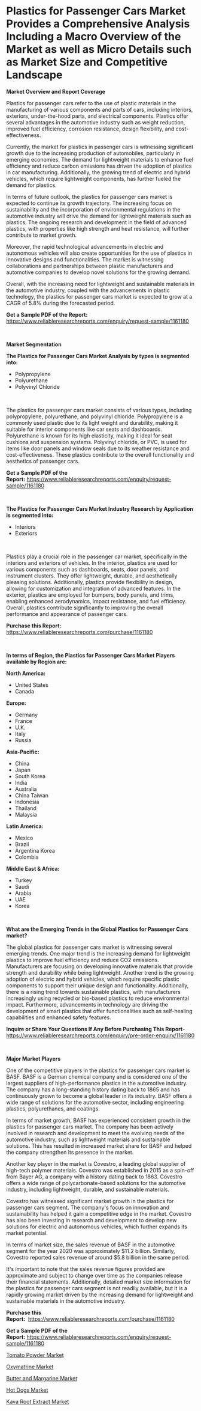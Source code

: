 <p><h1>Plastics for Passenger Cars Market Provides a Comprehensive Analysis Including a Macro Overview of the Market as well as Micro Details such as Market Size and Competitive Landscape</h1></p><p><strong>Market Overview and Report Coverage</strong></p>
<p><p>Plastics for passenger cars refer to the use of plastic materials in the manufacturing of various components and parts of cars, including interiors, exteriors, under-the-hood parts, and electrical components. Plastics offer several advantages in the automotive industry such as weight reduction, improved fuel efficiency, corrosion resistance, design flexibility, and cost-effectiveness.</p><p>Currently, the market for plastics in passenger cars is witnessing significant growth due to the increasing production of automobiles, particularly in emerging economies. The demand for lightweight materials to enhance fuel efficiency and reduce carbon emissions has driven the adoption of plastics in car manufacturing. Additionally, the growing trend of electric and hybrid vehicles, which require lightweight components, has further fueled the demand for plastics.</p><p>In terms of future outlook, the plastics for passenger cars market is expected to continue its growth trajectory. The increasing focus on sustainability and the incorporation of environmental regulations in the automotive industry will drive the demand for lightweight materials such as plastics. The ongoing research and development in the field of advanced plastics, with properties like high strength and heat resistance, will further contribute to market growth.</p><p>Moreover, the rapid technological advancements in electric and autonomous vehicles will also create opportunities for the use of plastics in innovative designs and functionalities. The market is witnessing collaborations and partnerships between plastic manufacturers and automotive companies to develop novel solutions for the growing demand.</p><p>Overall, with the increasing need for lightweight and sustainable materials in the automotive industry, coupled with the advancements in plastic technology, the plastics for passenger cars market is expected to grow at a CAGR of 5.8% during the forecasted period.</p></p>
<p><strong>Get a Sample PDF of the Report:</strong> <a href="https://www.reliableresearchreports.com/enquiry/request-sample/1161180">https://www.reliableresearchreports.com/enquiry/request-sample/1161180</a></p>
<p>&nbsp;</p>
<p><strong>Market Segmentation</strong></p>
<p><strong>The Plastics for Passenger Cars Market Analysis by types is segmented into:</strong></p>
<p><ul><li>Polypropylene</li><li>Polyurethane</li><li>Polyvinyl Chloride</li></ul></p>
<p>&nbsp;</p>
<p><p>The plastics for passenger cars market consists of various types, including polypropylene, polyurethane, and polyvinyl chloride. Polypropylene is a commonly used plastic due to its light weight and durability, making it suitable for interior components like car seats and dashboards. Polyurethane is known for its high elasticity, making it ideal for seat cushions and suspension systems. Polyvinyl chloride, or PVC, is used for items like door panels and window seals due to its weather resistance and cost-effectiveness. These plastics contribute to the overall functionality and aesthetics of passenger cars.</p></p>
<p><strong>Get a Sample PDF of the Report:</strong>&nbsp;<a href="https://www.reliableresearchreports.com/enquiry/request-sample/1161180">https://www.reliableresearchreports.com/enquiry/request-sample/1161180</a></p>
<p>&nbsp;</p>
<p><strong>The Plastics for Passenger Cars Market Industry Research by Application is segmented into:</strong></p>
<p><ul><li>Interiors</li><li>Exteriors</li></ul></p>
<p>&nbsp;</p>
<p><p>Plastics play a crucial role in the passenger car market, specifically in the interiors and exteriors of vehicles. In the interior, plastics are used for various components such as dashboards, seats, door panels, and instrument clusters. They offer lightweight, durable, and aesthetically pleasing solutions. Additionally, plastics provide flexibility in design, allowing for customization and integration of advanced features. In the exterior, plastics are employed for bumpers, body panels, and trims, enabling enhanced aerodynamics, impact resistance, and fuel efficiency. Overall, plastics contribute significantly to improving the overall performance and appearance of passenger cars.</p></p>
<p><strong>Purchase this Report:</strong>&nbsp; <a href="https://www.reliableresearchreports.com/purchase/1161180">https://www.reliableresearchreports.com/purchase/1161180</a></p>
<p>&nbsp;</p>
<p><strong>In terms of Region, the Plastics for Passenger Cars Market Players available by Region are:</strong></p>
<p>
    <p> <strong> North America: </strong>
        <ul>
            <li>United States</li>
            <li>Canada</li>
        </ul>
        </p> 
    <p> <strong> Europe: </strong>
        <ul>
            <li>Germany</li>
            <li>France</li>
            <li>U.K.</li>
            <li>Italy</li>
            <li>Russia</li>
        </ul>
        </p> 
    <p> <strong> Asia-Pacific: </strong>
        <ul>
            <li>China</li>
            <li>Japan</li>
            <li>South Korea</li>
            <li>India</li>
            <li>Australia</li>
            <li>China Taiwan</li>
            <li>Indonesia</li>
            <li>Thailand</li>
            <li>Malaysia</li>
        </ul>
        </p> 
    <p> <strong> Latin America: </strong>
        <ul>
            <li>Mexico</li>
            <li>Brazil</li>
            <li>Argentina Korea</li>
            <li>Colombia</li>
        </ul>
        </p> 
    <p> <strong> Middle East & Africa: </strong>
        <ul>
            <li>Turkey</li>
            <li>Saudi</li>
            <li>Arabia</li>
            <li>UAE</li>
            <li>Korea</li>
        </ul>
    </p>
    </p>
<p>&nbsp;</p>
<p><strong>What are the Emerging Trends in the Global Plastics for Passenger Cars market?</strong></p>
<p><p>The global plastics for passenger cars market is witnessing several emerging trends. One major trend is the increasing demand for lightweight plastics to improve fuel efficiency and reduce CO2 emissions. Manufacturers are focusing on developing innovative materials that provide strength and durability while being lightweight. Another trend is the growing adoption of electric and hybrid vehicles, which require specific plastic components to support their unique design and functionality. Additionally, there is a rising trend towards sustainable plastics, with manufacturers increasingly using recycled or bio-based plastics to reduce environmental impact. Furthermore, advancements in technology are driving the development of smart plastics that offer functionalities such as self-healing capabilities and enhanced safety features.</p></p>
<p><strong>Inquire or Share Your Questions If Any Before Purchasing This Report</strong>- <a href="https://www.reliableresearchreports.com/enquiry/pre-order-enquiry/1161180">https://www.reliableresearchreports.com/enquiry/pre-order-enquiry/1161180</a></p>
<p>&nbsp;</p>
<p><strong>Major Market Players</strong></p>
<p><p>One of the competitive players in the plastics for passenger cars market is BASF. BASF is a German chemical company and is considered one of the largest suppliers of high-performance plastics in the automotive industry. The company has a long-standing history dating back to 1865 and has continuously grown to become a global leader in its industry. BASF offers a wide range of solutions for the automotive sector, including engineering plastics, polyurethanes, and coatings.</p><p>In terms of market growth, BASF has experienced consistent growth in the plastics for passenger cars market. The company has been actively involved in research and development to meet the evolving needs of the automotive industry, such as lightweight materials and sustainable solutions. This has resulted in increased market share for BASF and helped the company strengthen its presence in the market.</p><p>Another key player in the market is Covestro, a leading global supplier of high-tech polymer materials. Covestro was established in 2015 as a spin-off from Bayer AG, a company with a history dating back to 1863. Covestro offers a wide range of polycarbonate-based solutions for the automotive industry, including lightweight, durable, and sustainable materials.</p><p>Covestro has witnessed significant market growth in the plastics for passenger cars segment. The company's focus on innovation and sustainability has helped it gain a competitive edge in the market. Covestro has also been investing in research and development to develop new solutions for electric and autonomous vehicles, which further expands its market potential.</p><p>In terms of market size, the sales revenue of BASF in the automotive segment for the year 2020 was approximately $11.2 billion. Similarly, Covestro reported sales revenue of around $5.8 billion in the same period.</p><p>It's important to note that the sales revenue figures provided are approximate and subject to change over time as the companies release their financial statements. Additionally, detailed market size information for the plastics for passenger cars segment is not readily available, but it is a rapidly growing market driven by the increasing demand for lightweight and sustainable materials in the automotive industry.</p></p>
<p><strong>Purchase this Report:</strong>&nbsp;&nbsp;<a href="https://www.reliableresearchreports.com/purchase/1161180">https://www.reliableresearchreports.com/purchase/1161180</a></p>
<p></p>
<p><strong>Get a Sample PDF of the Report:</strong>&nbsp;<a href="https://www.reliableresearchreports.com/enquiry/request-sample/1161180">https://www.reliableresearchreports.com/enquiry/request-sample/1161180</a></p>
<p><p><a href="https://www.linkedin.com/pulse/tomato-powder-market-research-report-unlocks-analysis-8yhfe/">Tomato Powder Market</a></p><p><a href="https://medium.com/@danesanford_55006/oxymatrine-market-size-growth-forecast-2023-2030-0086a38cd6fc">Oxymatrine Market</a></p><p><a href="https://www.linkedin.com/pulse/butter-margarine-market-size-share-global-analysis-report-jpxre/">Butter and Margarine Market</a></p><p><a href="https://www.linkedin.com/pulse/hot-dogs-market-challenges-opportunities-growth-drivers-major-86wee/">Hot Dogs Market</a></p><p><a href="https://medium.com/@ollierippin/kava-root-extract-market-size-growth-forecast-2023-2030-fdfa886bb71b">Kava Root Extract Market</a></p></p>